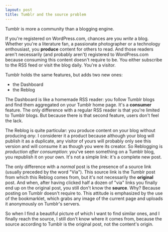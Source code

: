 ```yaml
---
layout: post
title: Tumblr and the source problem
---
```


Tumblr is more a community than a blogging engine.

If you're registered on WordPress.com, chances are you *write* a blog. Whether you're a literature fan, a passionate photographer or a technology enthousiast, you **produce** content for others to read. And those readers aren't necessarily (and probably aren't) registered to WordPress.com because consuming this content doesn't require to be. You either subscribe to the RSS feed or visit the blog daily. You're a visitor.

Tumblr holds the same features, but adds two new ones:
* the Dashboard
* the Reblog

The Dashboard is like a homemade RSS reader: you follow Tumblr blogs and find them aggregated on your Tumblr home page. It's a **consumer** feature. The only difference with a regular RSS reader is that you're limited to Tumblr blogs. But because there is that second feature, users don't feel the lack.

The Reblog is quite particular: you produce content on your blog without producing *any*. I considerer it a product because although your blog will publish it as a duplicate, any visitor of yours will probably only see this version and will consume it as though you were its creator. So Reblogging is *production after consumption*: you've seen something on a Tumblr blog, you republish it on your own. It's not a simple link: it's a complete new post.

The only difference with a *normal* post is the presence of a source link (usually preceded by the word "Via"). This source link is the Tumblr post from which this Reblog comes from, but it's not necessarily the **original** post. And when, after having clicked half a dozen of "via" links you finally end up on the original post, you still don't know the **source**. Why? Because posting on Tumblr doesn't require to. This attitude is emphasized by the use of the bookmarklet, which grabs any image of the current page and uploads it anonymously on Tumblr's servers.

So when I find a beautiful picture of which I want to find similar ones, and I finally reach the source, I still don't know where it comes from, because the source according to Tumblr is the original post, not the content's origin.